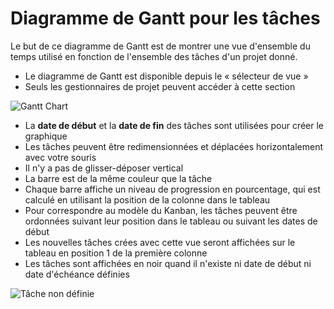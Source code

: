 Diagramme de Gantt pour les tâches
======================

Le but de ce diagramme de Gantt est de montrer une vue d'ensemble du temps utilisé en fonction de l'ensemble des tâches d'un projet donné.

- Le diagramme de Gantt est disponible depuis le « sélecteur de vue »
- Seuls les gestionnaires de projet peuvent accéder à cette section

![Gantt Chart](screenshots/gantt-chart-project.png)

- La **date de début** et la **date de fin** des tâches sont utilisées pour créer le graphique
- Les tâches peuvent être redimensionnées et déplacées horizontalement avec votre souris
- Il n'y a pas de glisser-déposer vertical
- La barre est de la même couleur que la tâche
- Chaque barre affiche un niveau de progression en pourcentage, qui est calculé en utilisant la position de la colonne dans le tableau
- Pour correspondre au modèle du Kanban, les tâches peuvent être ordonnées suivant leur position dans le tableau ou suivant les dates de début
- Les nouvelles tâches crées avec cette vue seront affichées sur le tableau en position 1 de la première colonne
- Les tâches sont affichées en noir quand il n'existe ni date de début ni date d'échéance définies

![Tâche non définie](screenshots/gantt-chart-not-defined.png)
